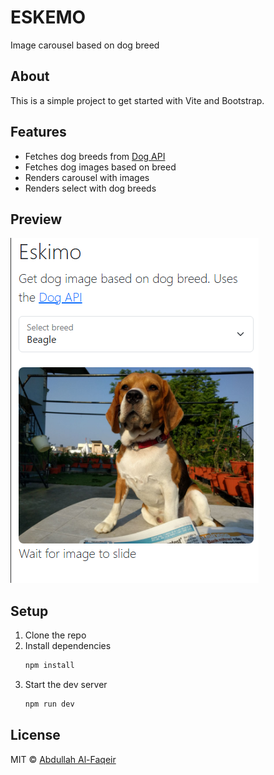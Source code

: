 # ESKEMO

Image carousel based on dog breed 

## About

This is a simple project to get started with Vite and Bootstrap. 



## Features
- Fetches dog breeds from [Dog API](https://dog.ceo/dog-api/)
- Fetches dog images based on breed
- Renders carousel with images
- Renders select with dog breeds

## Preview
![alt text](image.png)

## Setup

1. Clone the repo
2. Install dependencies
   ```sh
   npm install
   ```
3. Start the dev server
   ```sh
   npm run dev
   ```

## License

MIT © [Abdullah Al-Faqeir](https://github.com/AbdullahAlFaqeir)